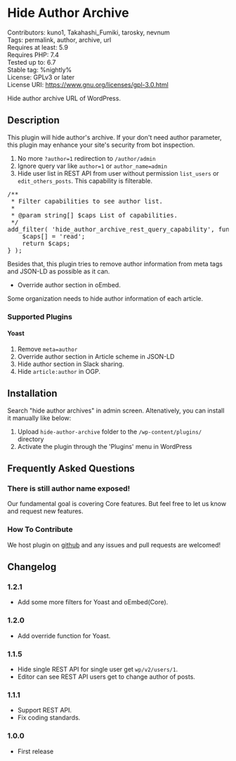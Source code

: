 # Hide Author Archive

Contributors: kuno1, Takahashi_Fumiki, tarosky, nevnum  
Tags: permalink, author, archive, url  
Requires at least: 5.9  
Requires PHP: 7.4  
Tested up to: 6.7  
Stable tag: %nightly%  
License: GPLv3 or later  
License URI: https://www.gnu.org/licenses/gpl-3.0.html

Hide author archive URL of WordPress.

## Description

This plugin will hide author's archive.
If your don't need author parameter, this plugin may enhance your site's security from bot inspection.

1. No more `?author=1` redirection to `/author/admin`
2. Ignore query var like `author=1` or `author_name=admin`
3. Hide user list in REST API from user without permission `list_users` or `edit_others_posts`. This capability is filterable.

<pre>
/**
 * Filter capabilities to see author list.
 *
 * @param string[] $caps List of capabilities.
 */
add_filter( 'hide_author_archive_rest_query_capability', function( $caps ) {
	$caps[] = 'read';
	return $caps;
} );
</pre>

Besides that, this plugin tries to remove author information from meta tags and JSON-LD as possible as it can.

- Override author section in oEmbed.

Some organization needs to hide author information of each article.

### Supported Plugins

#### Yoast

1. Remove <code>meta=author</code>
2. Override author section in Article scheme in JSON-LD
3. Hide author section in Slack sharing.
4. Hide <code>article:author</code> in OGP.

## Installation

Search "hide author archives" in admin screen.
Altenatively, you can install it manually like below:

1. Upload `hide-author-archive` folder to the `/wp-content/plugins/` directory
2. Activate the plugin through the 'Plugins' menu in WordPress

## Frequently Asked Questions

### There is still author name exposed!

Our fundamental goal is covering Core features.
But feel free to let us know and request new features.

### How To Contribute

We host plugin on [github](https://github.com/tarosky/hide-author-archive) and any issues and pull requests are welcomed!

## Changelog

### 1.2.1

* Add some more filters for Yoast and oEmbed(Core).

### 1.2.0

* Add override function for Yoast.

### 1.1.5

* Hide single REST API for single user get `wp/v2/users/1`.
* Editor can see REST API users get to change author of posts.

### 1.1.1

* Support REST API.
* Fix coding standards.

### 1.0.0

* First release
